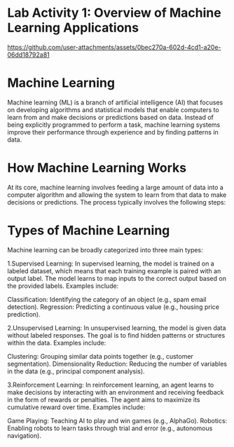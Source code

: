# Lab Activity 1: Overview of Machine Learning Applications

https://github.com/user-attachments/assets/0bec270a-602d-4cd1-a20e-06dd18792a81

# Machine Learning
Machine learning (ML) is a branch of artificial intelligence (AI) that focuses on developing algorithms and statistical models that enable computers to learn from and make decisions or predictions based on data. Instead of being explicitly programmed to perform a task, machine learning systems improve their performance through experience and by finding patterns in data.

# How Machine Learning Works
At its core, machine learning involves feeding a large amount of data into a computer algorithm and allowing the system to learn from that data to make decisions or predictions. The process typically involves the following steps:

# Types of Machine Learning

Machine learning can be broadly categorized into three main types:

1.Supervised Learning: In supervised learning, the model is trained on a labeled dataset, which means that each training example is paired with an output label. The model learns to map inputs to the correct output based on the provided labels. Examples include:

Classification: Identifying the category of an object (e.g., spam email detection).
Regression: Predicting a continuous value (e.g., housing price prediction).

2.Unsupervised Learning: In unsupervised learning, the model is given data without labeled responses. The goal is to find hidden patterns or structures within the data. Examples include:

Clustering: Grouping similar data points together (e.g., customer segmentation).
Dimensionality Reduction: Reducing the number of variables in the data (e.g., principal component analysis).

3.Reinforcement Learning: In reinforcement learning, an agent learns to make decisions by interacting with an environment and receiving feedback in the form of rewards or penalties. The agent aims to maximize its cumulative reward over time. Examples include:

Game Playing: Teaching AI to play and win games (e.g., AlphaGo).
Robotics: Enabling robots to learn tasks through trial and error (e.g., autonomous navigation).



